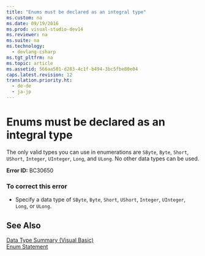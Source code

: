 ```yaml
---
title: "Enums must be declared as an integral type"
ms.custom: na
ms.date: 09/19/2016
ms.prod: visual-studio-dev14
ms.reviewer: na
ms.suite: na
ms.technology: 
  - devlang-csharp
ms.tgt_pltfrm: na
ms.topic: article
ms.assetid: 566aa501-d283-4c1f-b494-3bc5fbe80e04
caps.latest.revision: 12
translation.priority.ht: 
  - de-de
  - ja-jp
---
```

# Enums must be declared as an integral type
The only valid types you can use in enumerations are `SByte`, `Byte`, `Short`, `UShort`, `Integer`, `UInteger`, `Long`, and `ULong`. No other data types can be used.  
  
 **Error ID:** BC30650  
  
### To correct this error  
  
-   Specify a data type of `SByte`, `Byte`, `Short`, `UShort`, `Integer`, `UInteger`, `Long`, or `ULong`.  
  
## See Also  
 [Data Type Summary (Visual Basic)](../Topic/Data%20Type%20Summary%20\(Visual%20Basic\).md)   
 [Enum Statement](../Topic/Enum%20Statement%20\(Visual%20Basic\).md)